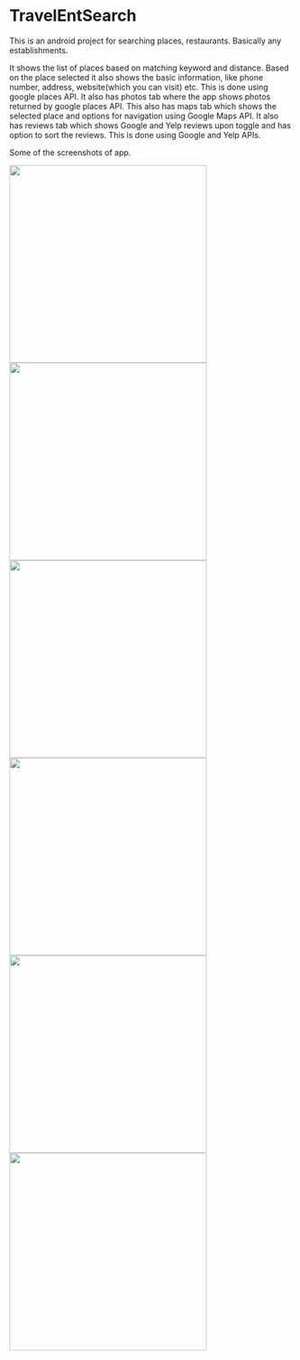 # TravelEntSearch
This is an android project for searching places, restaurants. Basically any establishments.

It shows the list of places based on matching keyword and distance. 
Based on the place selected it also shows the basic information, like phone number, address, website(which you can visit) etc. This is done using google places API.
It also has photos tab where the app shows photos returned by google places API.
This also has maps tab which shows the selected place and options for navigation using Google Maps API.
It also has reviews tab which shows Google and Yelp reviews upon toggle and has option to sort the reviews. This is done using Google and Yelp APIs.

Some of the screenshots of app.

<img src="https://github.com/mrunmayeeshirodkar/TravelEntSearch/blob/master/app/pizza.PNG" width="350"/>

<img src="https://github.com/mrunmayeeshirodkar/TravelEntSearch/blob/master/app/autosearch.PNG" width="350"/>

<img src="https://github.com/mrunmayeeshirodkar/TravelEntSearch/blob/master/app/searchlist.PNG" width="350"/>

<img src="https://github.com/mrunmayeeshirodkar/TravelEntSearch/blob/master/app/basic%20info.PNG" width="350"/>

<img src="https://github.com/mrunmayeeshirodkar/TravelEntSearch/blob/master/app/greviews.PNG" width="350"/>

<img src="https://github.com/mrunmayeeshirodkar/TravelEntSearch/blob/master/app/favorites.PNG" width="350"/>

